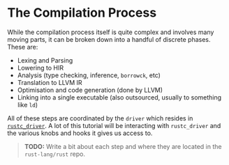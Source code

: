 # The Compilation Process

While the compilation process itself is quite complex and involves many moving
parts, it can be broken down into a handful of discrete phases. These are:

- Lexing and Parsing 
- Lowering to HIR
- Analysis (type checking, inference, `borrowck`, etc)
- Translation to LLVM IR
- Optimisation and code generation (done by LLVM)
- Linking into a single executable (also outsourced, usually to something like `ld`)

All of these steps are coordinated by the `driver` which resides in 
[`rustc_driver`]. A lot of this tutorial will be interacting with 
`rustc_driver` and the various knobs and hooks it gives us access to.

> **TODO:** Write a bit about each step and where they are located in the 
> `rust-lang/rust` repo.


[`rustc_driver`]: https://github.com/rust-lang/rust/tree/master/src/librustc_driver